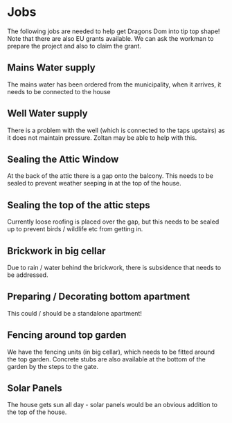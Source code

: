 # Jobs

The following jobs are needed to help get Dragons Dom into tip top shape!  Note that there are also EU grants available.  We can ask the workman to prepare the project and also to claim the grant.

## Mains Water supply

The mains water has been ordered from the municipality, when it arrives, it needs to be connected to the house

## Well Water supply

There is a problem with the well (which is connected to the taps upstairs) as it does not maintain pressure.  Zoltan may be able to help with this.

## Sealing the Attic Window

At the back of the attic there is a gap onto the balcony. This needs to be sealed to prevent weather seeping in at the top of the house.

## Sealing the top of the attic steps

Currently loose roofing is placed over the gap, but this needs to be sealed up to prevent birds / wildlife etc from getting in.

## Brickwork in big cellar

Due to rain / water behind the brickwork, there is subsidence that needs to be addressed.

## Preparing / Decorating bottom apartment

This could / should be a standalone apartment!

## Fencing around top garden

We have the fencing units (in big cellar), which needs to be fitted around the top garden.  Concrete stubs are also available at the bottom of the garden by the steps to the gate.

## Solar Panels

The house gets sun all day - solar panels would be an obvious addition to the top of the house.